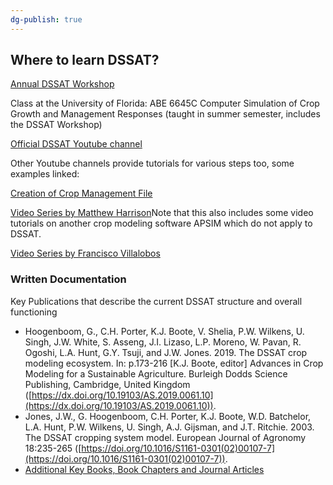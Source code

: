 ```yaml
---
dg-publish: true
---
```


## Where to learn DSSAT? 

[Annual DSSAT Workshop](https://dssat.net/training/upcoming-workshop/)

Class at the University of Florida: ABE 6645C Computer Simulation of Crop Growth and Management Responses (taught in summer semester, includes the DSSAT Workshop)

[Official DSSAT Youtube channel](https://www.youtube.com/@DSSATFoundation/featured)



Other Youtube channels provide tutorials for various steps too, some examples linked:

[Creation of Crop Management File](https://www.youtube.com/watch?v=M_UhpWI0Qoc)

[Video Series by Matthew Harrison](https://www.youtube.com/@matthewharrison6233/search?query=dssat)Note that this also includes some video tutorials on another crop modeling software APSIM which do not apply to DSSAT. 

[Video Series by Francisco Villalobos](https://www.youtube.com/playlist?list=PLqFNLfMhB3uT5JKopDcl2w_iTkRiLOH14)


### Written Documentation

Key Publications that describe the current DSSAT structure and overall functioning

- Hoogenboom, G., C.H. Porter, K.J. Boote, V. Shelia, P.W. Wilkens, U. Singh, J.W. White, S. Asseng, J.I. Lizaso, L.P. Moreno, W. Pavan, R. Ogoshi, L.A. Hunt, G.Y. Tsuji, and J.W. Jones. 2019. The DSSAT crop modeling ecosystem. In: p.173-216 [K.J. Boote, editor] Advances in Crop Modeling for a Sustainable Agriculture. Burleigh Dodds Science Publishing, Cambridge, United Kingdom ([https://dx.doi.org/10.19103/AS.2019.0061.10](https://dx.doi.org/10.19103/AS.2019.0061.10)).
- Jones, J.W., G. Hoogenboom, C.H. Porter, K.J. Boote, W.D. Batchelor, L.A. Hunt, P.W. Wilkens, U. Singh, A.J. Gijsman, and J.T. Ritchie. 2003. The DSSAT cropping system model. European Journal of Agronomy 18:235-265 ([https://doi.org/10.1016/S1161-0301(02)00107-7](https://doi.org/10.1016/S1161-0301(02)00107-7)).
- [Additional Key Books, Book Chapters and Journal Articles](https://dssat.net/training/key-publications/)



